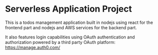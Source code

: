 # Serverless Application Project

This is a todos management application built in nodejs using react for the frontend part and nodejs and AWS services for
the backend part.

It also features login capabilities using OAuth authentication and authorization powered by a third party OAuth
platform: https://manage.auth0.com/